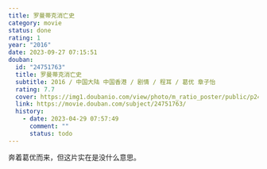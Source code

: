 ```yaml
---
title: 罗曼蒂克消亡史
category: movie
status: done
rating: 1
year: "2016"
date: 2023-09-27 07:15:51
douban:
  id: "24751763"
  title: 罗曼蒂克消亡史
  subtitle: 2016 / 中国大陆 中国香港 / 剧情 / 程耳 / 葛优 章子怡
  rating: 7.7
  cover: https://img1.doubanio.com/view/photo/m_ratio_poster/public/p2404553168.jpg
  link: https://movie.douban.com/subject/24751763/
  history:
    - date: 2023-04-29 07:57:49
      comment: ""
      status: todo
---
```


奔着葛优而来，但这片实在是没什么意思。
